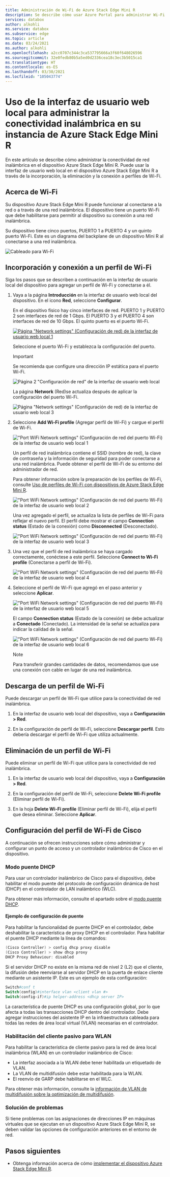 ```yaml
---
title: Administración de Wi-Fi de Azure Stack Edge Mini R
description: Se describe cómo usar Azure Portal para administrar Wi-Fi en Azure Stack Edge.
services: databox
author: alkohli
ms.service: databox
ms.subservice: edge
ms.topic: article
ms.date: 03/24/2021
ms.author: alkohli
ms.openlocfilehash: a2cc0707c344c3ca537795666a3f60f648026596
ms.sourcegitcommit: 32e0fedb80b5a5ed0d2336cea18c3ec3b5015ca1
ms.translationtype: HT
ms.contentlocale: es-ES
ms.lasthandoff: 03/30/2021
ms.locfileid: "105043774"
---
```

# <a name="use-the-local-web-ui-to-manage-wireless-connectivity-on-your-azure-stack-edge-mini-r"></a>Uso de la interfaz de usuario web local para administrar la conectividad inalámbrica en su instancia de Azure Stack Edge Mini R

En este artículo se describe cómo administrar la conectividad de red inalámbrica en el dispositivo Azure Stack Edge Mini R. Puede usar la interfaz de usuario web local en el dispositivo Azure Stack Edge Mini R a través de la incorporación, la eliminación y la conexión a perfiles de Wi-Fi.

## <a name="about-wi-fi"></a>Acerca de Wi-Fi

Su dispositivo Azure Stack Edge Mini R puede funcionar al conectarse a la red o a través de una red inalámbrica. El dispositivo tiene un puerto Wi-Fi que debe habilitarse para permitir al dispositivo su conexión a una red inalámbrica. 

Su dispositivo tiene cinco puertos, PUERTO 1 a PUERTO 4 y un quinto puerto Wi-Fi. Este es un diagrama del backplane de un dispositivo Mini R al conectarse a una red inalámbrica.

![Cableado para Wi-Fi](./media/azure-stack-edge-mini-r-deploy-install/wireless-cabled.png)


## <a name="add-connect-to-wi-fi-profile"></a>Incorporación y conexión a un perfil de Wi-Fi

Siga los pasos que se describen a continuación en la interfaz de usuario local del dispositivo para agregar un perfil de Wi-Fi y conectarse a él.

1. Vaya a la página **Introducción** en la interfaz de usuario web local del dispositivo. En el icono **Red**, seleccione **Configurar**.  
    
    En el dispositivo físico hay cinco interfaces de red. PUERTO 1 y PUERTO 2 son interfaces de red de 1 Gbps. El PUERTO 3 y el PUERTO 4 son interfaces de red de 10 Gbps. El quinto puerto es el puerto Wi-Fi. 

    [![Página "Network settings" (Configuración de red) de la interfaz de usuario web local 1](./media/azure-stack-edge-mini-r-deploy-configure-network-compute-web-proxy/configure-wifi-1.png)](./media/azure-stack-edge-mini-r-deploy-configure-network-compute-web-proxy/configure-wifi-1.png#lightbox)  
    
    Seleccione el puerto Wi-Fi y establezca la configuración del puerto. 
    
    > [!IMPORTANT]
    > Se recomienda que configure una dirección IP estática para el puerto Wi-Fi.  

    ![Página 2 "Configuración de red" de la interfaz de usuario web local](./media/azure-stack-edge-mini-r-deploy-configure-network-compute-web-proxy/configure-wifi-2.png)

    La página **Network** (Red)se actualiza después de aplicar la configuración del puerto Wi-Fi.

    ![Página "Network settings" (Configuración de red) de la interfaz de usuario web local 3](./media/azure-stack-edge-mini-r-deploy-configure-network-compute-web-proxy/configure-wifi-4.png)

   
2. Seleccione **Add Wi-Fi profile** (Agregar perfil de Wi-Fi) y cargue el perfil de Wi-Fi. 

    !["Port WiFi Network settings" (Configuración de red del puerto Wi-Fi) de la interfaz de usuario web local 1](./media/azure-stack-edge-mini-r-deploy-configure-network-compute-web-proxy/add-wifi-profile-1.png)
    
    Un perfil de red inalámbrica contiene el SSID (nombre de red), la clave de contraseña y la información de seguridad para poder conectarse a una red inalámbrica. Puede obtener el perfil de Wi-Fi de su entorno del administrador de red.

    Para obtener información sobre la preparación de los perfiles de Wi-Fi, consulte [Uso de perfiles de Wi-Fi con dispositivos de Azure Stack Edge Mini R](azure-stack-edge-mini-r-use-wifi-profiles.md).

    !["Port WiFi Network settings" (Configuración de red del puerto Wi-Fi) de la interfaz de usuario web local 2](./media/azure-stack-edge-mini-r-deploy-configure-network-compute-web-proxy/add-wifi-profile-2.png)

    Una vez agregado el perfil, se actualiza la lista de perfiles de Wi-Fi para reflejar el nuevo perfil. El perfil debe mostrar el campo **Connection status** (Estado de la conexión) como **Disconnected** (Desconectado). 

    !["Port WiFi Network settings" (Configuración de red del puerto Wi-Fi) de la interfaz de usuario web local 3](./media/azure-stack-edge-mini-r-deploy-configure-network-compute-web-proxy/add-wifi-profile-3.png)
    
3. Una vez que el perfil de red inalámbrica se haya cargado correctamente, conéctese a este perfil. Seleccione **Connect to Wi-Fi profile** (Conectarse a perfil de Wi-Fi). 

    !["Port WiFi Network settings" (Configuración de red del puerto Wi-Fi) de la interfaz de usuario web local 4](./media/azure-stack-edge-mini-r-deploy-configure-network-compute-web-proxy/add-wifi-profile-4.png)

4. Seleccione el perfil de Wi-Fi que agregó en el paso anterior y seleccione **Aplicar**. 

    !["Port WiFi Network settings" (Configuración de red del puerto Wi-Fi) de la interfaz de usuario web local 5](./media/azure-stack-edge-mini-r-deploy-configure-network-compute-web-proxy/add-wifi-profile-5.png)

    El campo **Connection status** (Estado de la conexión) se debe actualizar a **Conectado** (Conectado). La intensidad de la señal se actualiza para indicar la calidad de la señal. 

    !["Port WiFi Network settings" (Configuración de red del puerto Wi-Fi) de la interfaz de usuario web local 6](./media/azure-stack-edge-mini-r-deploy-configure-network-compute-web-proxy/add-wifi-profile-6.png)

    > [!NOTE]
    > Para transferir grandes cantidades de datos, recomendamos que use una conexión con cable en lugar de una red inalámbrica. 


## <a name="download-wi-fi-profile"></a>Descarga de un perfil de Wi-Fi

Puede descargar un perfil de Wi-Fi que utilice para la conectividad de red inalámbrica.

1. En la interfaz de usuario web local del dispositivo, vaya a **Configuración > Red**. 

2. En la configuración de perfil de Wi-Fi, seleccione **Descargar perfil**. Esto debería descargar el perfil de Wi-Fi que utiliza actualmente.


## <a name="delete-wi-fi-profile"></a>Eliminación de un perfil de Wi-Fi

Puede eliminar un perfil de Wi-Fi que utilice para la conectividad de red inalámbrica.


1. En la interfaz de usuario web local del dispositivo, vaya a **Configuración > Red**. 

2. En la configuración del perfil de Wi-Fi, seleccione **Delete Wi-Fi profile** (Eliminar perfil de Wi-Fi).

3. En la hoja **Delete Wi-Fi profile** (Eliminar perfil de Wi-Fi), elija el perfil que desea eliminar. Seleccione **Aplicar**.


## <a name="configure-cisco-wi-fi-profile"></a>Configuración del perfil de Wi-Fi de Cisco

A continuación se ofrecen instrucciones sobre cómo administrar y configurar un punto de acceso y un controlador inalámbrico de Cisco en el dispositivo. 

### <a name="dhcp-bridging-mode"></a>Modo puente DHCP

Para usar un controlador inalámbrico de Cisco para el dispositivo, debe habilitar el modo puente del protocolo de configuración dinámica de host (DHCP) en el controlador de LAN inalámbrico (WLC).

Para obtener más información, consulte el apartado sobre el [modo puente DHCP](https://www.cisco.com/c/en/us/support/docs/wireless/4400-series-wireless-lan-controllers/110865-dhcp-wlc.html#anc9).

#### <a name="bridging-configuration-example"></a>Ejemplo de configuración de puente

Para habilitar la funcionalidad de puente DHCP en el controlador, debe deshabilitar la característica de proxy DHCP en el controlador. Para habilitar el puente DHCP mediante la línea de comandos:

```powershell
(Cisco Controller) > config dhcp proxy disable
(Cisco Controller) > show dhcp proxy
DHCP Proxy Behaviour: disabled
```

Si el servidor DHCP no existe en la misma red de nivel 2 (L2) que el cliente, la difusión debe reenviarse al servidor DHCP en la puerta de enlace cliente mediante un asistente IP. Este es un ejemplo de esta configuración:

```powershell
Switch#conf t
Switch(config)#interface vlan <client vlan #>
Switch(config-if)#ip helper-address <dhcp server IP>
```

La característica de puente DHCP es una configuración global, por lo que afecta a todas las transacciones DHCP dentro del controlador. Debe agregar instrucciones del asistente IP en la infraestructura cableada para todas las redes de área local virtual (VLAN) necesarias en el controlador.

### <a name="enable-the-passive-client-for-wlan"></a>Habilitación del cliente pasivo para WLAN

Para habilitar la característica de cliente pasivo para la red de área local inalámbrica (WLAN) en un controlador inalámbrico de Cisco:

* La interfaz asociada a la WLAN debe tener habilitada un etiquetado de VLAN.
* La VLAN de multidifusión debe estar habilitada para la WLAN.
* El reenvío de GARP debe habilitarse en el WLC.

Para obtener más información, consulte la [información de VLAN de multidifusión sobre la optimización de multidifusión](https://www.cisco.com/c/en/us/td/docs/wireless/controller/8-5/config-guide/b_cg85/wlan_interfaces.html).

### <a name="troubleshoot"></a>Solución de problemas

Si tiene problemas con las asignaciones de direcciones IP en máquinas virtuales que se ejecutan en un dispositivo Azure Stack Edge Mini R, se deben validar las opciones de configuración anteriores en el entorno de red.

## <a name="next-steps"></a>Pasos siguientes

- Obtenga información acerca de cómo [implementar el dispositivo Azure Stack Edge Mini R](azure-stack-edge-mini-r-deploy-prep.md).
